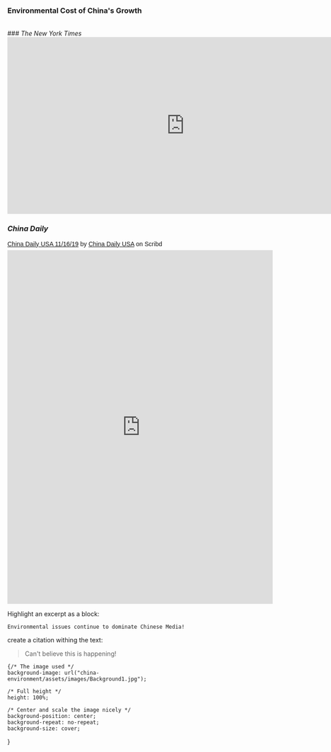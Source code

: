 ###    Environmental Cost of China's Growth
<br>
###  <i>The New York Times</i>

<iframe width="800" height="400" src="https://www.youtube.com/embed/t77bLtIck2g" frameborder="0" gesture="media" allowfullscreen></iframe>

<br>

###   <i>China Daily</i>

<p  style=" margin: 12px auto 6px auto; font-family: Helvetica,Arial,Sans-serif; font-style: normal; font-variant: normal; font-weight: normal; font-size: 14px; line-height: normal; font-size-adjust: none; font-stretch: normal; -x-system-font: none; display: block;">   <a title="View China Daily USA 11&#x2F;16&#x2F;19 on Scribd" href="https://www.scribd.com/document/22619751/China-Daily-USA-11-16-19#from_embed"  style="text-decoration: underline;" >China Daily USA 11&#x2F;16&#x2F;19</a> by <a title="View China Daily USA's profile on Scribd" href="https://www.scribd.com/user/19255144/China-Daily-USA#from_embed"  style="text-decoration: underline;" >China Daily USA</a> on Scribd</p><iframe class="scribd_iframe_embed" title="China Daily USA 11/16/19" src="https://www.scribd.com/embeds/22619751/content?start_page=1&view_mode=scroll&access_key=key-ekgqjeiaszux9sh0pql&show_recommendations=true" data-auto-height="false" data-aspect-ratio="0.75" scrolling="no" id="doc_25978" width="600" height="800" frameborder="0"></iframe>


Highlight an excerpt as a block:
```
Environmental issues continue to dominate Chinese Media!
```
create a citation withing the text:

> Can't believe this is happening! 

    {/* The image used */
    background-image: url("china-environment/assets/images/Background1.jpg");

    /* Full height */
    height: 100%; 

    /* Center and scale the image nicely */
    background-position: center;
    background-repeat: no-repeat;
    background-size: cover;
}

